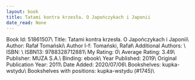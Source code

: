 ```yaml
---
layout: book
title: Tatami kontra krzesła. O Japończykach i Japonii
date_read: None
---
```


Book Id: 51861507\ 
Title: Tatami kontra krzesła. O Japończykach i Japonii\ 
Author: Rafał Tomański\ 
Author l-f: Tomański, Rafał\ 
Additional Authors: \ 
ISBN: \ 
ISBN13: 9788328712881\ 
My Rating: 0\ 
Average Rating: 3.49\ 
Publisher: MUZA S.A.\ 
Binding: ebook\ 
Year Published: 2019\ 
Original Publication Year: 2011\ 
Date Added: 2020/07/06\ 
Bookshelves: kupka-wstydu\ 
Bookshelves with positions: kupka-wstydu (#1745)\ 

